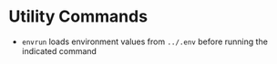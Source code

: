 # Utility Commands

- `envrun` loads environment values from `../.env` before running the indicated command